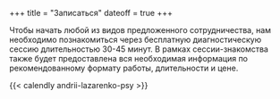 +++
title = "Записаться"
dateoff = true
+++

Чтобы начать любой из видов предложенного сотрудничества, нам необходимо познакомиться через бесплатную диагностическую сессию длительностью 30-45 минут. В рамках сессии-знакомства также будет предоставлена вся необходимая информация по рекомендованному формату работы, длительности и цене.

{{< calendly andrii-lazarenko-psy >}}
